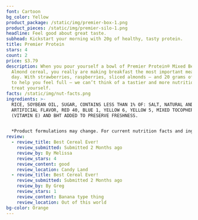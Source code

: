```yaml
---
font: Cartoon
bg_color: Yellow
product_package: /static/img/premier-box-1.png
product_pieces: /static/img/premier-silo-1.png
headline: Feel good about great taste.
subhead: Kickstart your morning with 20g of healthy, tasty protein.
title: Premier Protein
stars: 4
count: 2
price: $3.79
description: When you pour yourself a bowl of Premier Protein® Mixed Berry
  Almond cereal, you really are making breakfast the most important meal of the
  day. With strawberries, raspberries, sliced almonds – and 20 grams of protein
  to help you feel full – we can’t think of a tastier and more nutritious way to
  treat yourself.
facts: /static/img/nut-facts.png
ingredients: >-
  RICE, SOYBEAN OIL, SUGAR, CONTAINS LESS THAN 1% OF: SALT, NATURAL AND
  ARTIFICIAL FLAVOR, RED 40, BLUE 1, YELLOW 6, YELLOW 5, MIXED TOCOPHEROLS
  (VITAMIN E) AND BHT ADDED TO PRESERVE FRESHNESS.


  *Product formulations may change. For current nutrition facts and ingredient line information check product packaging.*
review:
  - review_title: Best Cereal Ever!
    review_submitted: Submitted 2 Months ago
    review_by: By Melissa
    review_stars: 4
    review_content: good
    review_location: Candy Land
  - review_title: Best Cereal Ever!
    review_submitted: Submitted 2 Months ago
    review_by: By Greg
    review_stars: 1
    review_content: Banana type thing
    review_location: Out of this world
bg-color: Orange
---
```

